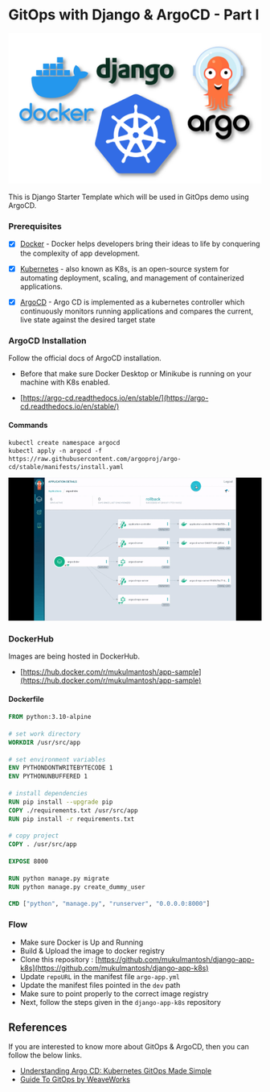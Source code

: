 # GitOps with Django & ArgoCD - Part I

![stack](./images/cover.png)


This is Django Starter Template which will be used in GitOps demo using ArgoCD.


### Prerequisites

- [x] [Docker](https://www.docker.com/) - Docker helps developers bring their ideas to life by conquering the complexity of app development.


- [x] [Kubernetes](https://kubernetes.io/) - also known as K8s, is an 
 open-source system for automating deployment, scaling, and management of containerized applications.


- [x] [ArgoCD](https://argo-cd.readthedocs.io/en/stable/) - Argo CD is implemented as a kubernetes controller which continuously monitors running applications and compares the current, live state against the desired target state


### ArgoCD Installation

Follow the official docs of ArgoCD installation.

* Before that make sure Docker Desktop or Minikube is running on your machine with K8s enabled.

- [https://argo-cd.readthedocs.io/en/stable/](https://argo-cd.readthedocs.io/en/stable/)

#### Commands

```
kubectl create namespace argocd
kubectl apply -n argocd -f https://raw.githubusercontent.com/argoproj/argo-cd/stable/manifests/install.yaml
```
![argo_ui](./images/argocd-ui.gif)


### DockerHub

Images are being hosted in DockerHub. 
 - [https://hub.docker.com/r/mukulmantosh/app-sample](https://hub.docker.com/r/mukulmantosh/app-sample)

#### Dockerfile

```dockerfile
FROM python:3.10-alpine

# set work directory
WORKDIR /usr/src/app

# set environment variables
ENV PYTHONDONTWRITEBYTECODE 1
ENV PYTHONUNBUFFERED 1

# install dependencies
RUN pip install --upgrade pip
COPY ./requirements.txt /usr/src/app
RUN pip install -r requirements.txt

# copy project
COPY . /usr/src/app

EXPOSE 8000

RUN python manage.py migrate
RUN python manage.py create_dummy_user

CMD ["python", "manage.py", "runserver", "0.0.0.0:8000"]
```

### Flow

- Make sure Docker is Up and Running
- Build & Upload the image to docker registry
- Clone this repository : [https://github.com/mukulmantosh/django-app-k8s](https://github.com/mukulmantosh/django-app-k8s)
- Update ```repoURL``` in the manifest file ```argo-app.yml``` 
- Update the manifest files pointed in the ```dev``` path
- Make sure to point properly to the correct image registry
- Next, follow the steps given in the ```django-app-k8s``` repository

## References

If you are interested to know more about GitOps & ArgoCD, then you can follow the below links.

- [Understanding Argo CD: Kubernetes GitOps Made Simple](https://codefresh.io/learn/argo-cd/)
- [Guide To GitOps by WeaveWorks](https://www.weave.works/technologies/gitops/) 